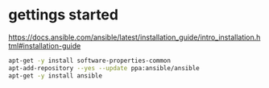 # gettings started

https://docs.ansible.com/ansible/latest/installation_guide/intro_installation.html#installation-guide

```bash
apt-get -y install software-properties-common
apt-add-repository --yes --update ppa:ansible/ansible
apt-get -y install ansible
```